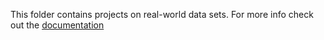 This folder contains projects on real-world data sets. For more info check out the [documentation](https://docs.getml.com/latest/tutorial/overview.html)
